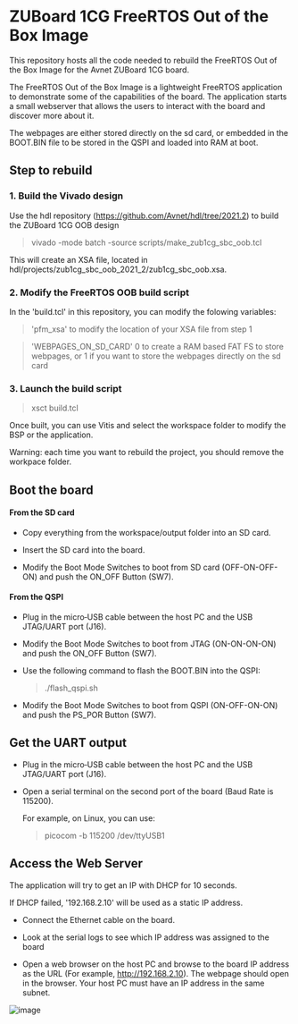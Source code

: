 # ZUBoard 1CG FreeRTOS Out of the Box Image

This repository hosts all the code needed to rebuild the FreeRTOS Out of the Box Image for the Avnet ZUBoard 1CG board.

The FreeRTOS Out of the Box Image is a lightweight FreeRTOS application to demonstrate some of the capabilities of the board.
The application starts a small webserver that allows the users to interact with the board and discover more about it.

The webpages are either stored directly on the sd card, or embedded in the BOOT.BIN file to be stored in the QSPI and loaded into RAM at boot.

## Step to rebuild

### 1. Build the Vivado design

Use the hdl repository (<https://github.com/Avnet/hdl/tree/2021.2>) to build the ZUBoard 1CG OOB design
> vivado -mode batch -source scripts/make_zub1cg_sbc_oob.tcl

This will create an XSA file, located in hdl/projects/zub1cg_sbc_oob_2021_2/zub1cg_sbc_oob.xsa.
	
### 2. Modify the FreeRTOS OOB build script
	
In the 'build.tcl' in this repository, you can modify the folowing variables:
> 'pfm_xsa' to modify the location of your XSA file from step 1

> 'WEBPAGES_ON_SD_CARD' 0 to create a RAM based FAT FS to store webpages, or 1 if you want to store the webpages directly on the sd card

### 3. Launch the build script

> xsct build.tcl

Once built, you can use Vitis and select the workspace folder to modify the BSP or the application.

Warning: each time you want to rebuild the project, you should remove the workpace folder.


## Boot the board

#### From the SD card
- Copy everything from the workspace/output folder into an SD card.

- Insert the SD card into the board.

- Modify the Boot Mode Switches to boot from SD card (OFF-ON-OFF-ON) and push the ON_OFF Button (SW7).


#### From the QSPI

- Plug in the micro‐USB cable between the host PC and the USB JTAG/UART port (J16).

- Modify the Boot Mode Switches to boot from JTAG (ON-ON-ON-ON) and push the ON_OFF Button (SW7).

- Use the following command to flash the BOOT.BIN into the QSPI:
	> ./flash_qspi.sh

- Modify the Boot Mode Switches to boot from QSPI (ON-OFF-ON-ON) and push the PS_POR Button (SW7).


## Get the UART output

- Plug in the micro‐USB cable between the host PC and the USB JTAG/UART port (J16).

- Open a serial terminal on the second port of the board (Baud Rate is 115200).

	For example, on Linux, you can use:

	> picocom -b 115200 /dev/ttyUSB1

## Access the Web Server

The application will try to get an IP with DHCP for 10 seconds.

If DHCP failed, '192.168.2.10' will be used as a static IP address.

- Connect the Ethernet cable on the board.

- Look at the serial logs to see which IP address was assigned to the board

- Open a web browser on the host PC and browse to the board IP address as the URL (For example, http://192.168.2.10). The webpage
should open in the browser. Your host PC must have an IP address in the same subnet.



![image](https://user-images.githubusercontent.com/55467813/196303037-7f288c03-3f3c-41e8-b291-d7a622734172.png)
